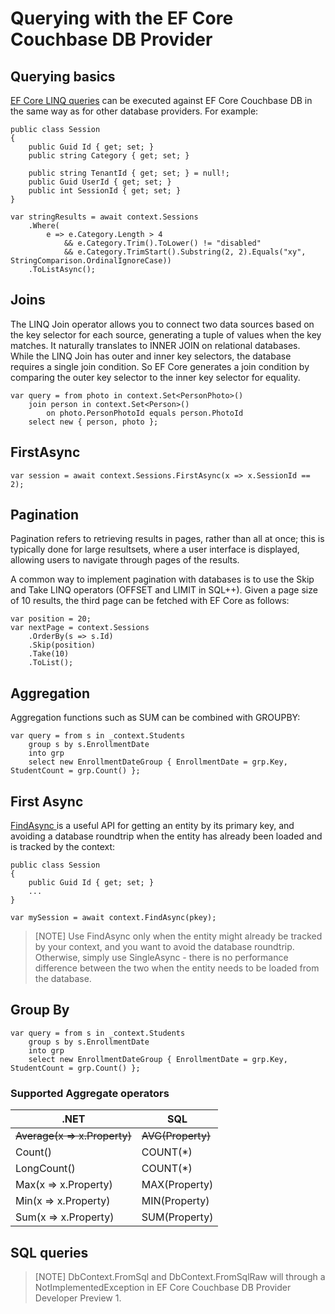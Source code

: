 # Querying with the EF Core Couchbase DB Provider

## Querying basics
[EF Core LINQ queries](https://learn.microsoft.com/en-us/ef/core/querying/) can be executed against EF Core Couchbase DB in the same way as for other database providers. For example:

```
public class Session
{
    public Guid Id { get; set; }
    public string Category { get; set; }

    public string TenantId { get; set; } = null!;
    public Guid UserId { get; set; }
    public int SessionId { get; set; }
}

var stringResults = await context.Sessions
    .Where(
        e => e.Category.Length > 4
            && e.Category.Trim().ToLower() != "disabled"
            && e.Category.TrimStart().Substring(2, 2).Equals("xy", StringComparison.OrdinalIgnoreCase))
    .ToListAsync();
```

## Joins
The LINQ Join operator allows you to connect two data sources based on the key selector for each source, generating a tuple of values when the key matches. It naturally translates to INNER JOIN on relational databases. While the LINQ Join has outer and inner key selectors, the database requires a single join condition. So EF Core generates a join condition by comparing the outer key selector to the inner key selector for equality.
```
var query = from photo in context.Set<PersonPhoto>()
    join person in context.Set<Person>()
        on photo.PersonPhotoId equals person.PhotoId
    select new { person, photo };
```


## FirstAsync

```
var session = await context.Sessions.FirstAsync(x => x.SessionId == 2);
```

## Pagination
Pagination refers to retrieving results in pages, rather than all at once; this is typically done for large resultsets, where a user interface is displayed, allowing users to navigate through pages of the results.

A common way to implement pagination with databases is to use the Skip and Take LINQ operators (OFFSET and LIMIT in SQL++). Given a page size of 10 results, the third page can be fetched with EF Core as follows:

```
var position = 20;
var nextPage = context.Sessions
    .OrderBy(s => s.Id)
    .Skip(position)
    .Take(10)
    .ToList();
```

## Aggregation
Aggregation functions such as SUM can be combined with GROUPBY:
```
var query = from s in _context.Students
    group s by s.EnrollmentDate
    into grp
    select new EnrollmentDateGroup { EnrollmentDate = grp.Key, StudentCount = grp.Count() };
```

## First Async
[FindAsync ](https://learn.microsoft.com/en-us/ef/core/change-tracking/entity-entries#find-and-findasync)is a useful API for getting an entity by its primary key, and avoiding a database roundtrip when the entity has already been loaded and is tracked by the context:

```
public class Session
{
    public Guid Id { get; set; }
    ...
}

var mySession = await context.FindAsync(pkey);
```

> [NOTE] Use FindAsync only when the entity might already be tracked by your context, and you want to avoid the database roundtrip. Otherwise, simply use SingleAsync - there is no performance difference between the two when the entity needs to be loaded from the database.


## Group By

```
var query = from s in _context.Students
    group s by s.EnrollmentDate
    into grp
    select new EnrollmentDateGroup { EnrollmentDate = grp.Key, StudentCount = grp.Count() };
```

### Supported Aggregate operators
| .NET                         | SQL               |
|------------------------------|-------------------|
| ~~Average(x => x.Property)~~ | ~~AVG(Property)~~ |
| Count()                      | COUNT(*)          |
| LongCount()                  | COUNT(*)          |
| Max(x => x.Property)         | MAX(Property)     |
| Min(x => x.Property)         | MIN(Property)     |
| Sum(x => x.Property)         | SUM(Property)     |

[^1]: Average is not supported in the Developer Preview. See https://jira.issues.couchbase.com/browse/NCBC-3891

## SQL queries


> [NOTE] DbContext.FromSql and DbContext.FromSqlRaw will through a NotImplementedException in EF Core Couchbase DB Provider Developer Preview 1.

